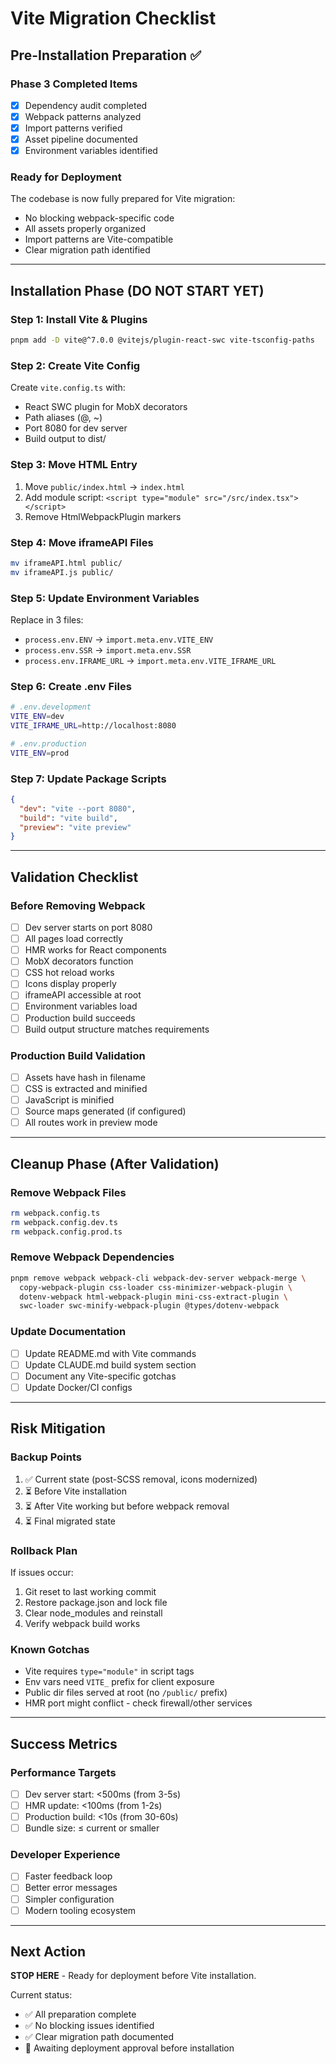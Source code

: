 # Vite Migration Checklist

## Pre-Installation Preparation ✅

### Phase 3 Completed Items
- [x] Dependency audit completed
- [x] Webpack patterns analyzed
- [x] Import patterns verified
- [x] Asset pipeline documented
- [x] Environment variables identified

### Ready for Deployment
The codebase is now fully prepared for Vite migration:
- No blocking webpack-specific code
- All assets properly organized
- Import patterns are Vite-compatible
- Clear migration path identified

---

## Installation Phase (DO NOT START YET)

### Step 1: Install Vite & Plugins
```bash
pnpm add -D vite@^7.0.0 @vitejs/plugin-react-swc vite-tsconfig-paths
```

### Step 2: Create Vite Config
Create `vite.config.ts` with:
- React SWC plugin for MobX decorators
- Path aliases (@, ~)
- Port 8080 for dev server
- Build output to dist/

### Step 3: Move HTML Entry
1. Move `public/index.html` → `index.html`
2. Add module script: `<script type="module" src="/src/index.tsx"></script>`
3. Remove HtmlWebpackPlugin markers

### Step 4: Move iframeAPI Files
```bash
mv iframeAPI.html public/
mv iframeAPI.js public/
```

### Step 5: Update Environment Variables
Replace in 3 files:
- `process.env.ENV` → `import.meta.env.VITE_ENV`
- `process.env.SSR` → `import.meta.env.SSR`
- `process.env.IFRAME_URL` → `import.meta.env.VITE_IFRAME_URL`

### Step 6: Create .env Files
```bash
# .env.development
VITE_ENV=dev
VITE_IFRAME_URL=http://localhost:8080

# .env.production  
VITE_ENV=prod
```

### Step 7: Update Package Scripts
```json
{
  "dev": "vite --port 8080",
  "build": "vite build",
  "preview": "vite preview"
}
```

---

## Validation Checklist

### Before Removing Webpack
- [ ] Dev server starts on port 8080
- [ ] All pages load correctly
- [ ] HMR works for React components
- [ ] MobX decorators function
- [ ] CSS hot reload works
- [ ] Icons display properly
- [ ] iframeAPI accessible at root
- [ ] Environment variables load
- [ ] Production build succeeds
- [ ] Build output structure matches requirements

### Production Build Validation
- [ ] Assets have hash in filename
- [ ] CSS is extracted and minified
- [ ] JavaScript is minified
- [ ] Source maps generated (if configured)
- [ ] All routes work in preview mode

---

## Cleanup Phase (After Validation)

### Remove Webpack Files
```bash
rm webpack.config.ts
rm webpack.config.dev.ts
rm webpack.config.prod.ts
```

### Remove Webpack Dependencies
```bash
pnpm remove webpack webpack-cli webpack-dev-server webpack-merge \
  copy-webpack-plugin css-loader css-minimizer-webpack-plugin \
  dotenv-webpack html-webpack-plugin mini-css-extract-plugin \
  swc-loader swc-minify-webpack-plugin @types/dotenv-webpack
```

### Update Documentation
- [ ] Update README.md with Vite commands
- [ ] Update CLAUDE.md build system section
- [ ] Document any Vite-specific gotchas
- [ ] Update Docker/CI configs

---

## Risk Mitigation

### Backup Points
1. ✅ Current state (post-SCSS removal, icons modernized)
2. ⏳ Before Vite installation
3. ⏳ After Vite working but before webpack removal
4. ⏳ Final migrated state

### Rollback Plan
If issues occur:
1. Git reset to last working commit
2. Restore package.json and lock file
3. Clear node_modules and reinstall
4. Verify webpack build works

### Known Gotchas
- Vite requires `type="module"` in script tags
- Env vars need `VITE_` prefix for client exposure
- Public dir files served at root (no `/public/` prefix)
- HMR port might conflict - check firewall/other services

---

## Success Metrics

### Performance Targets
- [ ] Dev server start: <500ms (from 3-5s)
- [ ] HMR update: <100ms (from 1-2s)
- [ ] Production build: <10s (from 30-60s)
- [ ] Bundle size: ≤ current or smaller

### Developer Experience
- [ ] Faster feedback loop
- [ ] Better error messages
- [ ] Simpler configuration
- [ ] Modern tooling ecosystem

---

## Next Action

**STOP HERE** - Ready for deployment before Vite installation.

Current status:
- ✅ All preparation complete
- ✅ No blocking issues identified
- ✅ Clear migration path documented
- 🛑 Awaiting deployment approval before installation